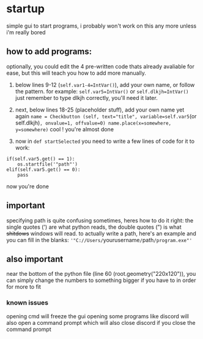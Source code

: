 # startup
simple gui to start programs,
i probably won't work on this any more unless i'm really bored

## how to add programs:

optionally, you could edit the 4 pre-written code thats already avaliable for ease, but this will teach you how to add more manually.

1. below lines 9-12 (`self.var1-4=IntVar()`), add your own name, or follow the pattern. for example:
`self.var5=IntVar()`
or
`self.dlkjh=IntVar()`
just remember to type dlkjh correctly, you'll need it later.

2. next, below lines 18-25 (placeholder stuff), add your own name yet again
```name = Checkbutton (self, text="title", variable=self.var5```(or self.dlkjh)```, onvalue=1, offvalue=0)
name.place(x=somewhere, y=somewhere)```
cool ! you're almost done

3. now in ```def startSelected``` you need to write a few lines of code for it to work:
```
if(self.var5.get() == 1):
    os.startfile('"path"')
elif(self.var5.get() == 0):
    pass
```
now you're done

## important
specifying path is quite confusing sometimes, heres how to do it right:
the single quotes (') are what python reads, the double quotes (") is what ~~shitdows~~ windows will read.
to actually write a path, here's an example and you can fill in the blanks:
`'"C://Users/`yourusername`/`path`/program.exe"'`
## also important
near the bottom of the python file (line 60 (root.geometry("220x120")), you can simply change the numbers to something bigger if you have to in order for more to fit

### known issues
opening cmd will freeze the gui
opening some programs like discord will also open a command prompt which will also close discord if you close the command prompt
